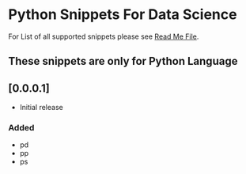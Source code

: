 # Python Snippets For Data Science

For List of all supported snippets please see [Read Me File](https://github.com/talk2sunil83/DSSnippets/blob/master/README.md).

## These snippets are only for Python Language

## [0.0.0.1]

- Initial release

### Added

- pd
- pp
- ps
